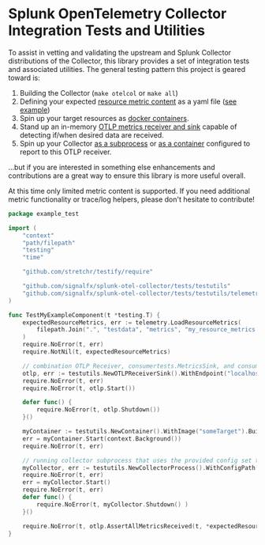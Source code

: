 # Splunk OpenTelemetry Collector Integration Tests and Utilities

To assist in vetting and validating the upstream and Splunk Collector distributions of the Collector, this library
provides a set of integration tests and associated utilities.  The general testing pattern this project is geared toward
is:

1. Building the Collector (`make otelcol` or `make all`)
1. Defining your expected [resource metric content](./testutils/README.md#resource-metrics) as a yaml file
([see example](testutils/telemetry/testdata/metrics/resource-metrics.yaml))
1. Spin up your target resources as [docker containers](./testutils/README.md#test-containers).
1. Stand up an in-memory [OTLP metrics receiver and sink](./testutils/README.md#otlp-metrics-receiver-sink) capable of detecting if/when desired data are received.
1. Spin up your Collector [as a subprocess](./testutils/README.md#collector-process) or [as a container](./testutils/README.md#collector-container) configured to report to this OTLP receiver.
  
...but if you are interested in something else enhancements and contributions are a great way to ensure this library
is more useful overall.

At this time only limited metric content is supported.  If you need additional metric functionality or trace/log
helpers, please don't hesitate to contribute!

```go
package example_test

import (
	"context"
	"path/filepath"
	"testing"
	"time"

	"github.com/stretchr/testify/require"

	"github.com/signalfx/splunk-otel-collector/tests/testutils"
	"github.com/signalfx/splunk-otel-collector/tests/testutils/telemetry"
)

func TestMyExampleComponent(t *testing.T) {
	expectedResourceMetrics, err := telemetry.LoadResourceMetrics(
		filepath.Join(".", "testdata", "metrics", "my_resource_metrics.yaml"),
	)
	require.NoError(t, err)
	require.NotNil(t, expectedResourceMetrics)

	// combination OTLP Receiver, consumertests.MetricsSink, and consumertests.LogsSink
	otlp, err := testutils.NewOTLPReceiverSink().WithEndpoint("localhost:23456").Build()
	require.NoError(t, err)
	require.NoError(t, otlp.Start())

	defer func() {
		require.NoError(t, otlp.Shutdown())
	}()

	myContainer := testutils.NewContainer().WithImage("someTarget").Build()
	err = myContainer.Start(context.Background())
	require.NoError(t, err)

	// running collector subprocess that uses the provided config set to export OTLP to our test receiver
	myCollector, err := testutils.NewCollectorProcess().WithConfigPath(filepath.Join(".", "testdata", "config.yaml")).Build()
	require.NoError(t, err)
	err = myCollector.Start()
	require.NoError(t, err)
	defer func() {
		require.NoError(t, myCollector.Shutdown() )
	}()

	require.NoError(t, otlp.AssertAllMetricsReceived(t, *expectedResourceMetrics, 30*time.Second))
}
```
